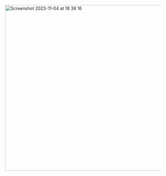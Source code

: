 <img width="536" alt="Screenshot 2023-11-04 at 18 38 16" src="https://github.com/Selyiah/html-basics/assets/140277594/80634c47-f238-4be4-a0c7-7b132a9dfb20">

